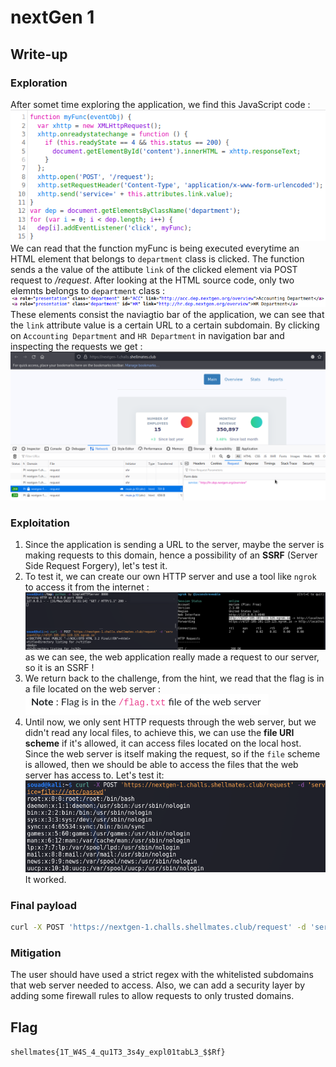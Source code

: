 # nextGen 1

## Write-up

### Exploration
After somet time exploring the application, we find this JavaScript code :
![javascript code](./images/cap2.png)
We can read that the function myFunc is being executed everytime an HTML element that belongs to `department` class is clicked. The function sends a the value of the attibute `link` of the clicked element via POST request to */request*.
After looking at the HTML source code, only two elemnts belongs to `department` class :
![HTML elemnts taht belongs to department class](./images/cap3.png)
These elements consist the naviagtio bar of the application, we can see that the `link` attribute value is a certain URL to a certain subdomain.
By clicking on `Accounting Department` and `HR Department` in navigation bar and inspecting the requests we get :
![sent requests via navigation bar](./images/cap1.png)

### Exploitation
1. Since the application is sending a URL to the server, maybe the server is making requests to this domain, hence a possibility of an **SSRF** (Server Side Request Forgery), let's test it.
2. To test it, we can create our own HTTP server and use a tool like `ngrok` to access it from the internet :
![SSRF test](./images/cap4.png)
as we can see, the web application really made a request to our server, so it is an SSRF !
3. We return back to the challenge, from the hint, we read that the flag is in a file located on the web server :
![hint](./images/cap5.png)
4. Until now, we only sent HTTP requests through the web server, but we didn't read any local files, to achieve this, we can use the **file URI scheme** if it's allowed, it can access files located on the local host. Since the web server is itself making the request, so if the `file` scheme is allowed, then we should be able to access the files that the web server has access to. Let's test it:
![file URL scheme test](./images/cap6.png)
It worked.

### Final payload
```bash
curl -X POST 'https://nextgen-1.challs.shellmates.club/request' -d 'service=file:///flag.txt'
``` 

### Mitigation
The user should have used a strict regex with the whitelisted subdomains that web server needed to access. Also, we can add a security layer by adding some firewall rules to allow requests to only trusted domains.

## Flag

`shellmates{1T_W4S_4_qu1T3_3s4y_expl01tabL3_$$Rf}`


